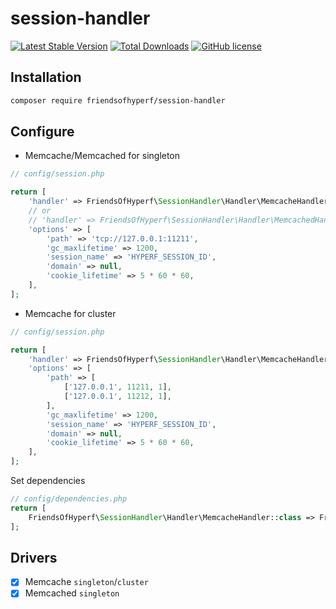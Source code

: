 # session-handler

[![Latest Stable Version](https://poser.pugx.org/friendsofhyperf/session-handler/version.png)](https://packagist.org/packages/friendsofhyperf/session-handler)
[![Total Downloads](https://poser.pugx.org/friendsofhyperf/session-handler/d/total.png)](https://packagist.org/packages/friendsofhyperf/session-handler)
[![GitHub license](https://img.shields.io/github/license/friendsofhyperf/session-handler)](https://github.com/friendsofhyperf/session-handler)

## Installation

```bash
composer require friendsofhyperf/session-handler
```

## Configure

- Memcache/Memcached for singleton

```php
// config/session.php

return [
    'handler' => FriendsOfHyperf\SessionHandler\Handler\MemcacheHandler::class,
    // or
    // 'handler' => FriendsOfHyperf\SessionHandler\Handler\MemcachedHandler::class,
    'options' => [
        'path' => 'tcp://127.0.0.1:11211',
        'gc_maxlifetime' => 1200,
        'session_name' => 'HYPERF_SESSION_ID',
        'domain' => null,
        'cookie_lifetime' => 5 * 60 * 60,
    ],
];
```

- Memcache for cluster

```php
// config/session.php

return [
    'handler' => FriendsOfHyperf\SessionHandler\Handler\MemcacheHandler::class,
    'options' => [
        'path' => [
            ['127.0.0.1', 11211, 1],
            ['127.0.0.1', 11212, 1],
        ],
        'gc_maxlifetime' => 1200,
        'session_name' => 'HYPERF_SESSION_ID',
        'domain' => null,
        'cookie_lifetime' => 5 * 60 * 60,
    ],
];
```

Set dependencies

```php
// config/dependencies.php
return [
    FriendsOfHyperf\SessionHandler\Handler\MemcacheHandler::class => FriendsOfHyperf\SessionHandler\Handler\MemcacheHandlerClusterFactory::class,
];
```

## Drivers

- [x] Memcache `singleton`/`cluster`
- [x] Memcached `singleton`
